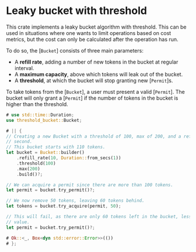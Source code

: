 # Leaky bucket with threshold

This crate implements a leaky bucket algorithm with threshold. This can be used in situations where
one wants to limit operations based on cost metrics, but the cost can only be calculated after the
operation has run.

To do so, the [`Bucket`] consists of three main parameters:

* A **refill rate**, adding a number of new tokens in the bucket at regular interval.
* A **maximum capacity**, above which tokens will leak out of the bucket.
* A **threshold**, at which the bucket will stop granting new [`Permit`]s.

To take tokens from the [`Bucket`], a user must present a valid [`Permit`]. The bucket will only
grant a [`Permit`] if the number of tokens in the bucket is higher than the threshold.

```rust
# use std::time::Duration;
use threshold_bucket::Bucket;

# || {
// Creating a new Bucket with a threshold of 100, max of 200, and a refill of 10 tokens every
// second.
// This bucket starts with 110 tokens.
let bucket = Bucket::builder()
    .refill_rate(10, Duration::from_secs(1))
    .threshold(100)
    .max(200)
    .build()?;

// We can acquire a permit since there are more than 100 tokens.
let permit = bucket.try_permit()?;

// We now remove 50 tokens, leaving 60 tokens behind.
let tokens = bucket.try_acquire(permit, 50);

// This will fail, as there are only 60 tokens left in the bucket, less than the threshold
// value.
let permit = bucket.try_permit()?;

# Ok::<_, Box<dyn std::error::Error>>(())
# };
```
